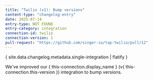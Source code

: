 ```yaml
---
title: "Twilio (v1): Bump versions"
content-type: "changelog-entry"
date: 2025-07-14
entry-type: NOT FOUND
entry-category: integration
connection-id: twilio
connection-version: 1
pull-request: "https://github.com/singer-io/tap-twilio/pull/12"
---
```

{ site.data.changelog.metadata.single-integration | flatify }

We've improved our { this-connection.display_name } (v{ this-connection.this-version }) integration to bump versions.